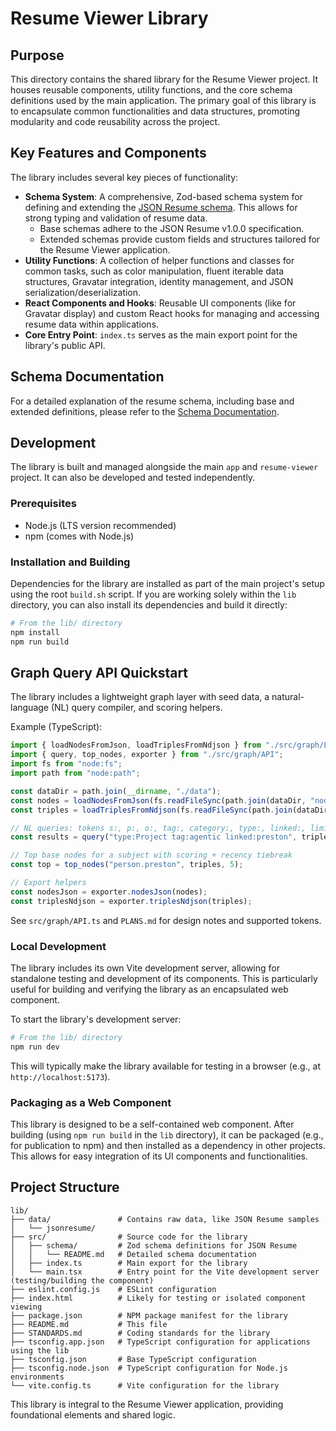 # Resume Viewer Library

## Purpose

This directory contains the shared library for the Resume Viewer project. It houses reusable components, utility functions, and the core schema definitions used by the main application. The primary goal of this library is to encapsulate common functionalities and data structures, promoting modularity and code reusability across the project.

## Key Features and Components

The library includes several key pieces of functionality:

- **Schema System**: A comprehensive, Zod-based schema system for defining and extending the [JSON Resume schema](https://jsonresume.org/schema/). This allows for strong typing and validation of resume data.
  - Base schemas adhere to the JSON Resume v1.0.0 specification.
  - Extended schemas provide custom fields and structures tailored for the Resume Viewer application.
- **Utility Functions**: A collection of helper functions and classes for common tasks, such as color manipulation, fluent iterable data structures, Gravatar integration, identity management, and JSON serialization/deserialization.
- **React Components and Hooks**: Reusable UI components (like for Gravatar display) and custom React hooks for managing and accessing resume data within applications.
- **Core Entry Point**: `index.ts` serves as the main export point for the library's public API.

## Schema Documentation

For a detailed explanation of the resume schema, including base and extended definitions, please refer to the [Schema Documentation](./src/schema/README.md).

## Development

The library is built and managed alongside the main `app` and `resume-viewer` project. It can also be developed and tested independently.

### Prerequisites

- Node.js (LTS version recommended)
- npm (comes with Node.js)

### Installation and Building

Dependencies for the library are installed as part of the main project's setup using the root `build.sh` script. If you are working solely within the `lib` directory, you can also install its dependencies and build it directly:

```bash
# From the lib/ directory
npm install
npm run build
```

## Graph Query API Quickstart

The library includes a lightweight graph layer with seed data, a natural-language (NL) query compiler, and scoring helpers.

Example (TypeScript):

```ts
import { loadNodesFromJson, loadTriplesFromNdjson } from "./src/graph/Loader";
import { query, top_nodes, exporter } from "./src/graph/API";
import fs from "node:fs";
import path from "node:path";

const dataDir = path.join(__dirname, "./data");
const nodes = loadNodesFromJson(fs.readFileSync(path.join(dataDir, "nodes.json"), "utf8"));
const triples = loadTriplesFromNdjson(fs.readFileSync(path.join(dataDir, "triples.ndjson"), "utf8"));

// NL queries: tokens s:, p:, o:, tag:, category:, type:, linked:, limit:, offset:
const results = query("type:Project tag:agentic linked:preston", triples);

// Top base nodes for a subject with scoring + recency tiebreak
const top = top_nodes("person.preston", triples, 5);

// Export helpers
const nodesJson = exporter.nodesJson(nodes);
const triplesNdjson = exporter.triplesNdjson(triples);
```

See `src/graph/API.ts` and `PLANS.md` for design notes and supported tokens.

### Local Development

The library includes its own Vite development server, allowing for standalone testing and development of its components. This is particularly useful for building and verifying the library as an encapsulated web component.

To start the library's development server:

```bash
# From the lib/ directory
npm run dev
```

This will typically make the library available for testing in a browser (e.g., at `http://localhost:5173`).

### Packaging as a Web Component

This library is designed to be a self-contained web component. After building (using `npm run build` in the `lib` directory), it can be packaged (e.g., for publication to npm) and then installed as a dependency in other projects. This allows for easy integration of its UI components and functionalities.

## Project Structure

```text
lib/
├── data/               # Contains raw data, like JSON Resume samples
│   └── jsonresume/
├── src/                # Source code for the library
│   ├── schema/         # Zod schema definitions for JSON Resume
│   │   └── README.md   # Detailed schema documentation
│   ├── index.ts        # Main export for the library
│   └── main.tsx        # Entry point for the Vite development server (testing/building the component)
├── eslint.config.js    # ESLint configuration
├── index.html          # Likely for testing or isolated component viewing
├── package.json        # NPM package manifest for the library
├── README.md           # This file
├── STANDARDS.md        # Coding standards for the library
├── tsconfig.app.json   # TypeScript configuration for applications using the lib
├── tsconfig.json       # Base TypeScript configuration
├── tsconfig.node.json  # TypeScript configuration for Node.js environments
└── vite.config.ts      # Vite configuration for the library
```

This library is integral to the Resume Viewer application, providing foundational elements and shared logic.
